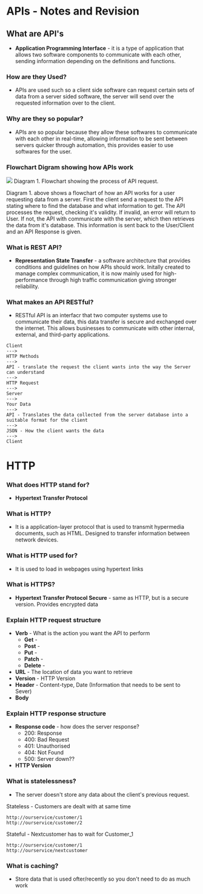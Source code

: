 # APIs - Notes and Revision

## What are API's 

- **Application Programming Interface** - it is a type of application that allows two software components to communicate with each other, sending information depending on the definitions and functions.

### How are they Used?

- APIs are used such so a client side software can request certain sets of data from a server sided software, the server will send over the requested information over to the client.

### Why are they so popular?

- APIs are so popular because they allow these softwares to communicate with each other in real-time, allowing information to be sent between servers quicker through automation, this provides easier to use softwares for the user.

### Flowchart Digram showing how APIs work

![](C:\Users\lukew\PycharmProjects\DevOps_Training\python_fundamentals\notes\flowchart_API.png)
Diagram 1. Flowchart showing the process of API request.

Diagram 1. above shows a flowchart of how an API works for a user requesting data from a server. First the client send a request to the API stating where to find the database and what information to get. The API processes the request, checking it's validity. If invalid, an error will return to User. If not, the API with communicate with the server, which then retrieves the data from it's database. This information is sent back to the User/Client and an API Response is given.

### What is REST API?

- **Representation State Transfer** - a software architecture that provides conditions and guidelines on how APIs should work. Initally created to manage complex communication, it is now mainly used for high-performance through high traffic communication giving stronger reliability.

### What makes an API RESTful?

- RESTful API is an interfacr that two computer systems use to communicate their data, this data transfer is secure and exchanged over the internet. This allows businesses to communicate with other internal, external, and third-party applications.

```
Client
--->
HTTP Methods
--->
API - translate the request the client wants into the way the Server can understand
--->
HTTP Request
--->
Server
--->
Your Data
--->
API - Translates the data collected from the server database into a suitable format for the client 
--->
JSON - How the client wants the data
--->
Client
```

# HTTP

### What does HTTP stand for?

- **Hypertext Transfer Protocol**

### What is HTTP?

- It is a application-layer protocol that is used to transmit hypermedia documents, such as HTML. Designed to transfer information between network devices.

### What is HTTP used for?

- It is used to load in webpages using hypertext links

### What is HTTPS?

- **Hypertext Transfer Protocol Secure** - same as HTTP, but is a secure version. Provides encrypted data

### Explain HTTP request structure

- **Verb** - What is the action you want the API to perform
  - **Get** - 
  - **Post** - 
  - **Put** - 
  - **Patch** - 
  - **Delete** - 
- **URL** - The location of data you want to retrieve
- **Version** - HTTP Version
- **Header** - Content-type, Date (Information that needs to be sent to Sever)
- **Body**



### Explain HTTP response structure

- **Response code** - how does the server response?
  - 200: Response
  - 400: Bad Request
  - 401: Unauthorised
  - 404: Not Found
  - 500: Server down??
- **HTTP Version**


### What is statelessness?

- The server doesn't store any data about the client's previous request.

Stateless - Customers are dealt with at same time
```
http://ourservice/customer/1
http://ourservice/customer/2
```
Stateful - Nextcustomer has to wait for Customer_1
```
http://ourservice/customer/1
http://ourservice/nextcustomer
```

### What is caching?

- Store data that is used ofter/recently so you don't need to do as much work



